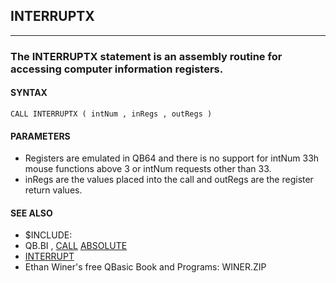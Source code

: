 ## INTERRUPTX
---

### The INTERRUPTX statement is an assembly routine for accessing computer information registers.

#### SYNTAX

`CALL INTERRUPTX ( intNum , inRegs , outRegs )`

#### PARAMETERS
* Registers are emulated in QB64 and there is no support for intNum 33h mouse functions above 3 or intNum requests other than 33.
* inRegs are the values placed into the call and outRegs are the register return values.


#### SEE ALSO
* $INCLUDE:
* QB.BI , [CALL](./CALL.md) [ABSOLUTE](./ABSOLUTE.md)
* [INTERRUPT](./INTERRUPT.md)
* Ethan Winer's free QBasic Book and Programs: WINER.ZIP
